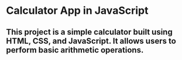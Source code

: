 # Calculator App in JavaScript
## This project is a simple calculator built using HTML, CSS, and JavaScript. It allows users to perform basic arithmetic operations.
